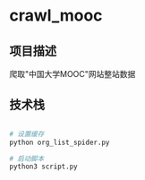 # crawl_mooc

## 项目描述

爬取"中国大学MOOC"网站整站数据

## 技术栈

```bash

# 设置缓存
python org_list_spider.py

# 启动脚本
python3 script.py

```
